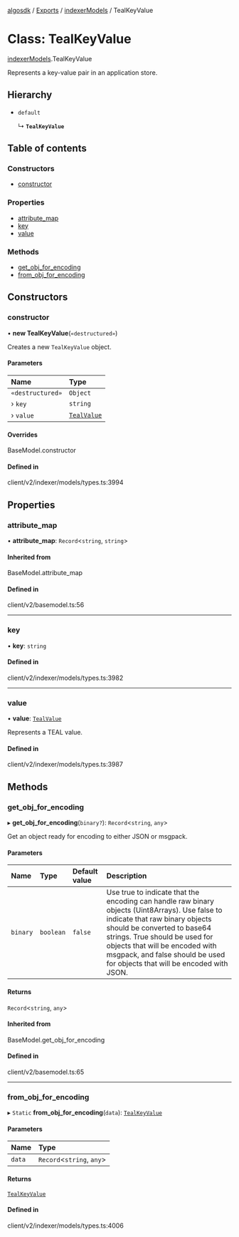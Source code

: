 [algosdk](../README.md) / [Exports](../modules.md) / [indexerModels](../modules/indexerModels.md) / TealKeyValue

# Class: TealKeyValue

[indexerModels](../modules/indexerModels.md).TealKeyValue

Represents a key-value pair in an application store.

## Hierarchy

- `default`

  ↳ **`TealKeyValue`**

## Table of contents

### Constructors

- [constructor](indexerModels.TealKeyValue.md#constructor)

### Properties

- [attribute\_map](indexerModels.TealKeyValue.md#attribute_map)
- [key](indexerModels.TealKeyValue.md#key)
- [value](indexerModels.TealKeyValue.md#value)

### Methods

- [get\_obj\_for\_encoding](indexerModels.TealKeyValue.md#get_obj_for_encoding)
- [from\_obj\_for\_encoding](indexerModels.TealKeyValue.md#from_obj_for_encoding)

## Constructors

### constructor

• **new TealKeyValue**(`«destructured»`)

Creates a new `TealKeyValue` object.

#### Parameters

| Name | Type |
| :------ | :------ |
| `«destructured»` | `Object` |
| › `key` | `string` |
| › `value` | [`TealValue`](indexerModels.TealValue.md) |

#### Overrides

BaseModel.constructor

#### Defined in

client/v2/indexer/models/types.ts:3994

## Properties

### attribute\_map

• **attribute\_map**: `Record`\<`string`, `string`\>

#### Inherited from

BaseModel.attribute\_map

#### Defined in

client/v2/basemodel.ts:56

___

### key

• **key**: `string`

#### Defined in

client/v2/indexer/models/types.ts:3982

___

### value

• **value**: [`TealValue`](indexerModels.TealValue.md)

Represents a TEAL value.

#### Defined in

client/v2/indexer/models/types.ts:3987

## Methods

### get\_obj\_for\_encoding

▸ **get_obj_for_encoding**(`binary?`): `Record`\<`string`, `any`\>

Get an object ready for encoding to either JSON or msgpack.

#### Parameters

| Name | Type | Default value | Description |
| :------ | :------ | :------ | :------ |
| `binary` | `boolean` | `false` | Use true to indicate that the encoding can handle raw binary objects (Uint8Arrays). Use false to indicate that raw binary objects should be converted to base64 strings. True should be used for objects that will be encoded with msgpack, and false should be used for objects that will be encoded with JSON. |

#### Returns

`Record`\<`string`, `any`\>

#### Inherited from

BaseModel.get\_obj\_for\_encoding

#### Defined in

client/v2/basemodel.ts:65

___

### from\_obj\_for\_encoding

▸ `Static` **from_obj_for_encoding**(`data`): [`TealKeyValue`](indexerModels.TealKeyValue.md)

#### Parameters

| Name | Type |
| :------ | :------ |
| `data` | `Record`\<`string`, `any`\> |

#### Returns

[`TealKeyValue`](indexerModels.TealKeyValue.md)

#### Defined in

client/v2/indexer/models/types.ts:4006
